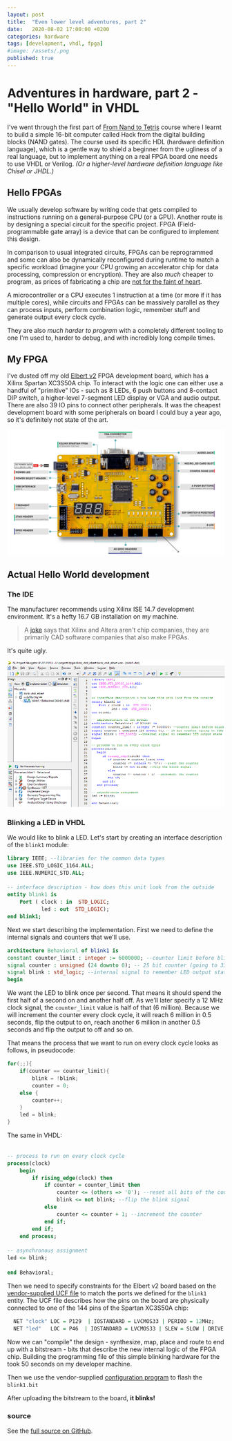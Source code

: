 ```yaml
---
layout: post
title:  "Even lower level adventures, part 2"
date:   2020-08-02 17:00:00 +0200
categories: hardware
tags: [development, vhdl, fpga]
#image: /assets/.png
published: true
---
```


# Adventures in hardware, part 2 - "Hello World" in VHDL

I've went through the first part of [From Nand to Tetris](https://www.coursera.org/learn/build-a-computer) course where I learnt to build a simple 16-bit computer called Hack from the digital building blocks (NAND gates). The course used its specific HDL (hardware definition language), which is a gentle way to shield a beginner from the ugliness of a real language, but to implement anything on a real FPGA board one needs to use VHDL or Verilog. _(Or a higher-level hardware definition language like Chisel or JHDL.)_

## Hello FPGAs

We usually develop software by writing code that gets compiled to instructions running on a general-purpose CPU (or a GPU). Another route is by designing a special circuit for the specific project. FPGA (Field-programmable gate array) is a device that can be configured to implement this design. 

In comparison to usual integrated circuits, FPGAs can be reprogrammed and some can also be dynamically reconfigured during runtime to match a specific workload (imagine your CPU growing an accelerator chip for data processing, compression or encryption). They are also *much* cheaper to program, as prices of fabricating a chip are [not for the faint of heart](https://electronics.stackexchange.com/questions/7042/how-much-does-it-cost-to-have-a-custom-asic-made).

A microcontroller or a CPU executes 1 instruction at a time (or more if it has multiple cores), while circuits and FPGAs can be massively parallel as they can process inputs, perform combination logic, remember stuff and generate output every clock cycle.

They are also *much harder to program* with a completely different tooling to one I'm used to, harder to debug, and with incredibly long compile times.

## My FPGA

I've dusted off my old [Elbert v2](https://numato.com/product/elbert-v2-spartan-3a-fpga-development-board) FPGA development board, which has a Xilinx Spartan XC3S50A chip. To interact with the logic one can either use a handful of "primitive" IOs - such as 8 LEDs, 6 push buttons and 8-contact DIP switch, a higher-level 7-segment LED display or VGA and audio output. There are also 39 IO pins to connect other peripherals. It was the cheapest development board with some peripherals on board I could buy a year ago, so it's definitely not state of the art.

![elbert](/assets/hardware-adventures-2-fpga-elbert-v2-connections.jpg)

## Actual Hello World development

### The IDE

The manufacturer recommends using Xilinx ISE 14.7 development environment. It's a hefty 16.7 GB installation on my machine. 

> A [joke](https://www.reddit.com/r/FPGA/comments/66tqf9/why_is_getting_into_fpgas_such_a_crappy_experience/dgl92sp/) says that Xilinx and Altera aren't chip companies, they are primarily CAD software companies that also make FPGAs.

It's quite ugly.

![xilinx ise](/assets/hardware-adventures-2-xilinx-ise.png)

### Blinking a LED in VHDL

We would like to blink a LED. Let's start by creating an interface description of the `blink1` module:

```vhdl
library IEEE; --libraries for the common data types
use IEEE.STD_LOGIC_1164.ALL;
use IEEE.NUMERIC_STD.ALL;

-- interface description - how does this unit look from the outside
entity blink1 is
    Port ( clock : in  STD_LOGIC;
           led : out  STD_LOGIC);
end blink1;
```

Next we start describing the implementation. First we need to define the internal signals and counters that we'll use.

```vhdl
architecture Behavioral of blink1 is
constant counter_limit : integer := 6000000; --counter limit before blink
signal counter : unsigned (24 downto 0); -- 25 bit counter (going to 33M)
signal blink : std_logic; --internal signal to remember LED output state
begin
```

We want the LED to blink once per second. That means it should spend the first half of a second on and another half off. As we'll later specify a 12 MHz clock signal, the `counter_limit` value is half of that (6 million). Because we will increment the counter every clock cycle, it will reach 6 million in 0.5 seconds, flip the output to on, reach another 6 million in another 0.5 seconds and flip the output to off and so on.

That means the process that we want to run on every clock cycle looks as follows, in pseudocode:

```c
for(;;){
    if(counter == counter_limit){
        blink = !blink;
        counter = 0;
    else {
        counter++;
    }
    led = blink;
}
```

The same in VHDL:

```vhdl

-- process to run on every clock cycle
process(clock)
	begin
		if rising_edge(clock) then
			if counter = counter_limit then
				counter <= (others => '0'); --reset all bits of the counter to 0
				blink <= not blink; --flip the blink signal
			else
				counter <= counter + 1; --increment the counter
			end if;
		end if;
	end process;
		
-- asynchronous assignment
led <= blink;

end Behavioral;
```

Then we need to specify constraints for the Elbert v2 board based on the [vendor-supplied UCF file](https://productdata.numato.com/assets/downloads/fpga/elbertv2/elbertv2.ucf) to match the ports we defined for the `blink1` entity. The UCF file describes how the pins on the board are physically connected to one of the 144 pins of the Spartan XC3S50A chip:

``` vhdl
  NET "clock" LOC = P129  | IOSTANDARD = LVCMOS33 | PERIOD = 12MHz;
  NET "led"   LOC = P46  | IOSTANDARD = LVCMOS33 | SLEW = SLOW | DRIVE = 12;
```

Now we can "compile" the design - synthesize, map, place and route to end up with a bitstream - bits that describe the new internal logic of the FPGA chip. Building the programming file of this simple blinking hardware for the took 50 seconds on my developer machine. 

Then we use the vendor-supplied [configuration program](https://productdata.numato.com/assets/downloads/fpga/elbertv2/ElbertV2Config.exe) to flash the `blink1.bit`

After uploading the bitstream to the board, **it blinks!**

### source

See the [full source on GitHub](https://github.com/jborza/fpga-hello-blink).